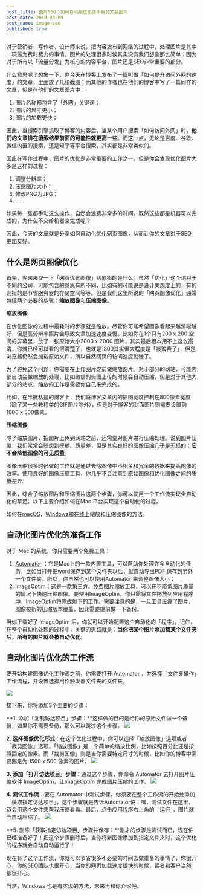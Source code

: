 ```yaml
---
post_title: 图片SEO：如何自动地优化你所有的文章图片
post_date: 2018-03-09
post_name: image-seo
published: true
---
```


对于营销者、写作者、设计师来说，把内容发布到网络的过程中，处理图片是其中一项最为费时费力的事情。图片的处理很多时候其实没有我们想象那么简单：因为对于所有以「流量分发」为核心的内容平台，图片还是SEO非常重要的部分。

什么意思呢？想象一下，你今天在博客上发布了一篇叫做「如何提升访问外网的速度」的文章，里面放了几张截图；而其他的作者也在他们的博客中写了一篇同样的文章，但是在他们的文章图片中：

1. 图片名称都包含了「外网」关键词；
2. 图片的尺寸更小；
3. 图片的加载更快；

因此，当搜索引擎抓取了博客的内容后，当某个用户搜索「如何访问外网」时，**他们的文章排在搜索结果前面的可能性就更高一些**。而这一点，无论是百度、谷歌、微信内置的搜索，还是知乎等平台搜索，其实都是非常类似的。

因此在写作过程中，图片的优化是非常重要的工作之一。但是你会发现优化图片大多是这样的过程：

1. 调整分辨率；
2. 压缩图片大小；
3. 修改PNG为JPG；
4. ……

如果每一张都手动这么操作，自然会浪费非常多的时间，既然这些都是机器可以完成的，为什么不交给机器来完成呢？

因此，今天的文章就是分享如何自动化优化网页图像，从而让你的文章对于SEO更加友好。

## 什么是网页图像优化

首先，先来来交一下「网页优化图像」到底指的是什么。虽然「优化」这个词对于不同的公司，可能包含的意思有所不同，比如有的可能说是设计美观度上的，有的则指的是节省服务器的存储空间等等。但是我们这里所说的「网页图像优化」通常包括两个必要的步骤：**缩放图像**和**压缩图像**。

**缩放图像**

在优化图像的过程中最耗时的步骤就是缩放。尽管你可能希望图像看起来越清晰越好，但是高分辨率照片会导致文章加速速度变慢。比如你在1个只有200 x 200 空间的屏幕里，放了一张原始大小2000 x 2000 图片，其实最后根本用不上这么高清，你就已经可以看的很清楚了，也就是1800其实很大程度是「被浪费了」，但是浏览器仍然会加载原始文件，所以自然网页的访问速度就慢了。

为了避免这个问题，你需要在上传图片之前做缩放图片。对于部分的网站，可能内部自动会做缩放的处理，比如微信的头图上传的时候会自动压缩，但是对于其他大部分的站点，缩放的工作是需要你自己来完成的。

比如，在半撇私塾的博客上，我们将博客文章内的插图宽度控制在800像素宽度（除了某一些教程类的GIF图片除外），但是对于博客的封面图片则需要设置到1000 x 500像素。

**压缩图像**

除了缩放图片，把图片上传到网站之前，还需要对图片进行压缩处理。说到图片压缩，我们常常会联想到模糊、质量差，但是其实良好的图像压缩几乎是无损的：**它不会降低图像的可见质量**。

图像压缩很多时候做的工作就是通过去除图像中不相关和冗余的数据来提高图像的效率。使用良好的图像压缩工具，你几乎不会注意到原始图像和优化图像之间的质量差异。

因此，综合了缩放图片和压缩图片这两个步骤，你可以使用一个工作流实现全自动化的草足。以下主要介绍如何在Mac 平台实现这个自动化的过程。

如何在[macOS](https://zapier.com/blog/quickly-optimize-images/#mac)，[Windows](https://zapier.com/blog/quickly-optimize-images/#windows)和[在线](https://zapier.com/blog/quickly-optimize-images/#online)上缩放和压缩图像的方法。

## 自动化图片优化的准备工作

对于 Mac 的系统，你只需要两个免费工具：

1.  [Automator](https://support.apple.com/en-us/HT2488?utm_source=zapier.com&utm_medium=referral&utm_campaign=zapier) ：它是Mac上的一款内置工具，可以帮助你处理许多自动化的任务，比如当打开把word保存到某个文件夹以后，就自动导出PDF 保存到另外一个文件夹。所以，你自然也可以使用Automator 来调整图像大小；
2. [ImageOptim](https://imageoptim.com/?utm_source=zapier.com&utm_medium=referral&utm_campaign=zapier)：这是一款第三方、免费图片缩放工具，可以在不降低图片质量的情况下快速压缩图像。要使用ImageOptim，你只需将文件拖放到应用程序中，ImageOptim将完成剩下的工作。需要注意的是，一旦工具压缩了图片，图像被新的压缩版本覆盖，因此需要提前做一下备份。

当你下载好了 ImageOptim 后，你就可以开始配置这个自动化的「程序」。记住，在整个自动化处理的过程中，关键的思路就是：**当你把某个图片添加都某个文件夹后，所有的图片就会被自动优化**。

## 自动化图片优化的工作流

要开始构建图像优化工作流之前，你需要打开 Automator ，并选择「文件夹操作」工作流程，并设置选择用作触发器文件夹的文件夹。

![](http://cdn.bpteach.com/18-3-26/27328221.jpg)

接下来，你将添加3个主要的步骤：

**1. 添加「复制访达项目」步骤：**这样做的目的是给你的原始文件做一个备份，如果你不需要备份，那么可以跳过这个步骤。
![](http://cdn.bpteach.com/18-3-26/82362879.jpg)

**2.  选择图像优化形式**：在这个优化过程中，你可以选择「缩放图像」选项或者「裁剪图像」选项。「缩放图像」是一个简单的缩放比例，比如按照百分比还是按照固定的像素。而「裁剪图像」则是当你需要特定尺寸的时候，比如你的博客中需要固定为 1500 x 500 像素的图片。
![](http://cdn.bpteach.com/18-3-26/84277198.jpg)

**3. 添加「打开访达项目」步骤**：通过这个步骤，你命令 Automator 去打开图片压缩软件 ImageOptim，让ImageOptim 完成图片压缩的工作。
![](http://cdn.bpteach.com/18-3-26/34216896.jpg)

**4. 测试工作流**：要在 Automator 中测试步骤，你须要在整个工作流的开始处添加「获取指定访达项目」，这个步骤就是告诉Automator说：嘿，测试文件在这里，待会用这个文件来帮我压缩看看。最后，点击应用程序右上角的「运行」，图片就会自动压缩了。
![](http://cdn.bpteach.com/18-3-26/92489484.jpg)

**5. 删除「获取指定访达项目」步骤并保存：**刚才的步骤是测试而已，现在你已经准备好了！把这个步骤删除后，当你将新图像添加到指定文件夹时，这个优化的程序就会自动自动运行了！

现在有了这个工作流，你就可以节省很多不必要的时间去做重复的事情了，你很开心，你的SEO团队也很开心，当你的网页加载速度很快的时候，读者和客户当然都很开心。

当然，Windows 也是有实现的方法，未来再和你介绍吧。